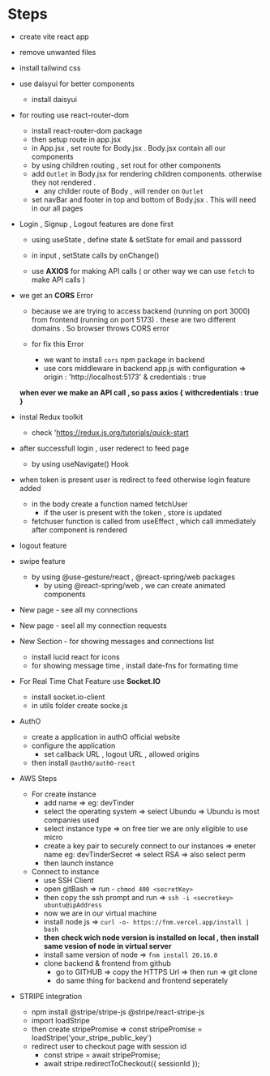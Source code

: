 # Steps 

- create vite react app
- remove unwanted files 
- install tailwind css
- use daisyui for better components
    - install daisyui
- for routing use react-router-dom
    - install react-router-dom package
    - then setup route in app.jsx
    - in App.jsx , set route for Body.jsx . Body.jsx contain all our components
    - by using children routing , set rout for other components 
    - add `Outlet` in Body.jsx for rendering children components. otherwise they not rendered . 
        - any childer route of Body , will render on `Outlet` 
    - set navBar and footer in top and bottom of Body.jsx . This will need in our all pages 

- Login , Signup , Logout features are done first
    - using useState , define state & setState for email and passsord
    - in input , setState calls by onChange() 
    
    - use **AXIOS** for making API calls ( or other way we can use `fetch` to make API calls )

- we get an **CORS** Error
    - because we are trying to access backend (running on port 3000) from frontend (running on port 5173) . these are two different domains . So browser throws CORS error
    
    - for fix this Error
        - we want to install `cors` npm package in backend
        - use cors middleware in backend app.js with configuration => origin : 'http://localhost:5173'  & credentials : true

    **when ever we make an API call , so pass axios { withcredentials : true }**
- instal Redux toolkit 
    - check 'https://redux.js.org/tutorials/quick-start

- after successfull login , user rederect to feed page
    - by using useNavigate() Hook 

- when token is present user is redirect to feed otherwise login feature added
    - in the body create a function named fetchUser
        - if the user is present with the token , store is updated 
    - fetchuser function is called from useEffect , which call immediately after component is rendered

- logout feature

- swipe feature
    - by using @use-gesture/react , @react-spring/web packages
        - by using @react-spring/web , we can create animated components

- New page - see all my connections
- New page - seel all my connection requests

- New Section - for showing messages and connections list
    - install lucid react for icons 
    - for showing message time , install date-fns for formating time

- For Real Time Chat Feature use **Socket.IO**
    - install socket.io-client
    - in utils folder create socke.js

 - AuthO
    - create a application in authO official website
    - configure the application
        - set callback URL , logout URL , allowed origins
    - then install `@auth0/auth0-react`

- AWS Steps 
    - For create instance 
        - add name => eg: devTinder
        - select the operating system => select Ubundu => Ubundu is most companies used
        - select instance type => on free tier we are only eligible to use micro
        - create a key pair to securely connect to our instances => eneter name eg: devTinderSecret =>  select RSA => also select perm
        - then launch instance
    - Connect to instance
        - use SSH Client
        - open gitBash => run - `chmod 400 <secretKey>`
        - then copy the ssh prompt and run => `ssh -i <secretkey> ubuntu@ipAddress`
        - now we are in our virtual machine
        - install node js => `curl -o- https://fnm.vercel.app/install | bash`
        - **then check wich node version is installed on local , then install same vesion of node in virtual server**
        - install same version of node => `fnm install 20.16.0`
        - clone backend & frontend from github 
            - go to GITHUB => copy the HTTPS Url => then run => git clone <HTTPS link>
            - do same thing for backend and frontend seperately
   

- STRIPE integration
    - npm install @stripe/stripe-js @stripe/react-stripe-js
    - import loadStripe
    - then create stripePromise => const stripePromise = loadStripe('your_stripe_public_key')
    - redirect user to checkout page with session id
        - const stripe = await stripePromise;
        - await stripe.redirectToCheckout({ sessionId });